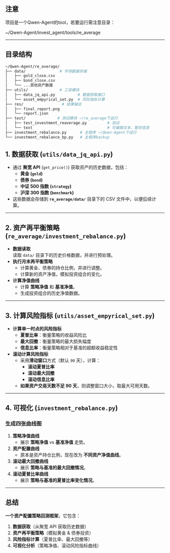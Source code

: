 ## 注意 ##
项目是一个Qwen-Agent的tool，若要运行需注意目录：

~/Qwen-Agent/invest_agent/tools/re_average



---
## 目录结构
```bash
~/Qwen-Agent/re_average/
├── data/               # 市场数据存储
│   ├── gold_close.csv
│   ├── bond_close.csv
│   └── ...其他资产数据
├── utils/              # 工具模块
│   ├── data_jq_api.py          # 数据获取接口
│   └── asset_empyrical_set.py  # 风险指标计算
├── res/                 # 结果输出
│   ├── final_report.png
│   └── report.json
├── test/              # 测试模块 ~/re_average下运行
│   ├── test_investment_reaverage.py         # 测试 
│   └── text                                 # 可编辑文本，暂存信息
├── investment_rebalance.py      # 主程序 ~/Qwen-Agent下运行
└── investment_rebalance_bp.py   # 主程序backup


```

## **1. 数据获取 (`utils/data_jq_api.py`)**
- 通过 **聚宽 API** (`get_price()`) 获取资产的历史数据，包括：
  - **黄金 (`gold`)**
  - **债券 (`bond`)**
  - **中证 500 指数 (`strategy`)**
  - **沪深 300 指数 (`benchmark`)**
- 这些数据会存储到 **`re_average/data/`** 目录下的 CSV 文件中，以便后续计算。

---

## **2. 资产再平衡策略 (`re_average/investment_rebalance.py`)**
- **数据读取**  
  读取 `data/` 目录下的历史价格数据，并进行预处理。
- **执行月末再平衡策略**
  - 计算黄金、债券的持仓比例，并进行调整。
  - 计算新的资产净值，模拟投资组合的变化。
- **计算净值曲线**
  - 计算 **策略净值** 和 **基准净值**。
  - 生成投资组合的历史净值数据。

---

## **3. 计算风险指标 (`utils/asset_empyrical_set.py`)**
- **计算单一时点的风险指标**
  - **夏普比率**：衡量策略的收益风险比
  - **最大回撤**：衡量策略的最大损失幅度
  - **信息比率**：衡量策略相对于基准的超额收益稳定性
- **滚动计算风险指标**
  - 采用**滑动窗口**方式（默认 `90` 天），计算：
    - **滚动夏普比率**
    - **滚动最大回撤**
    - **滚动信息比率**
  - **如果资产交易天数不足 90 天**，则调整窗口大小，取最大可用天数。

---

## **4. 可视化 (`investment_rebalance.py`)**
### **生成四张曲线图**
1. **策略净值曲线**  
   - 展示 **策略净值** vs **基准净值** 走势。
2. **资产配置曲线**
   - 原本是资产持仓比例，现在改为 **不同资产净值曲线**。
3. **滚动最大回撤曲线**  
   - 展示 **策略与基准的最大回撤情况**。
4. **滚动夏普比率曲线**  
   - 展示 **策略与基准的夏普比率变化情况**。


---

## **总结**
**一个资产配置策略回测框架**，它包含：
1. **数据获取**（从聚宽 API 获取历史数据）
2. **资产再平衡策略**（模拟黄金 & 债券投资）
3. **风险指标计算**（夏普比率、最大回撤等）
4. **可视化分析**（策略净值、滚动风险指标曲线）
